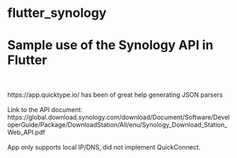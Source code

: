 # flutter_synology
<H1>Sample use of the Synology API in Flutter</H1></br></br>
https://app.quicktype.io/ has been of great help generating JSON parsers</br></br>
Link to the API document: https://global.download.synology.com/download/Document/Software/DeveloperGuide/Package/DownloadStation/All/enu/Synology_Download_Station_Web_API.pdf</br></br>
App only supports local IP/DNS, did not implement QuickConnect.
